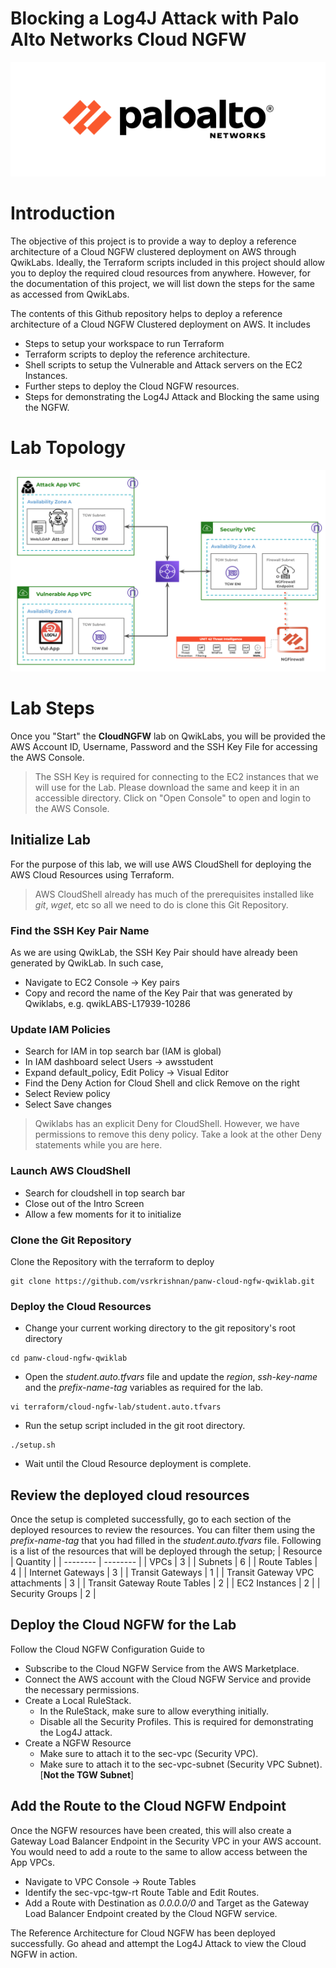 # Blocking a Log4J Attack with Palo Alto Networks Cloud NGFW
![Palo Alto Networks Logo](/images/PaloAltoNetworksLogo.png)
# Introduction
The objective of this project is to provide a way to deploy a reference architecture of a Cloud NGFW clustered deployment on AWS through QwikLabs. Ideally, the Terraform scripts included in this project should allow you to deploy the required cloud resources from anywhere. However, for the documentation of this project, we will list down the steps for the same as accessed from QwikLabs.

The contents of this Github repository helps to deploy a reference architecture of a Cloud NGFW Clustered deployment on AWS. It includes
- Steps to setup your workspace to run Terraform
- Terraform scripts to deploy the reference architecture.
- Shell scripts to setup the Vulnerable and Attack servers on the EC2 Instances.
- Further steps to deploy the Cloud NGFW resources.
- Steps for demonstrating the Log4J Attack and Blocking the same using the NGFW.
# Lab Topology
![Cloud NGFW East-West Cluster Deployment Reference Architecture](/images/CloudNGFW-EastWest.png)
# Lab Steps
Once you "Start" the **CloudNGFW** lab on QwikLabs, you will be provided the AWS Account ID, Username, Password and the SSH Key File for accessing the AWS Console.
> The SSH Key is required for connecting to the EC2 instances that we will use for the Lab. Please download the same and keep it in an accessible directory.
Click on "Open Console" to open and login to the AWS Console.
## Initialize Lab
For the purpose of this lab, we will use AWS CloudShell for deploying the AWS Cloud Resources using Terraform.
> AWS CloudShell already has much of the prerequisites installed like *git*, *wget*, etc so all we need to do is clone this Git Repository.
### Find the SSH Key Pair Name
As we are using QwikLab, the SSH Key Pair should have already been generated by QwikLab. In such case,
- Navigate to EC2 Console -> Key pairs
- Copy and record the name of the Key Pair that was generated by Qwiklabs, e.g. qwikLABS-L17939-10286
### Update IAM Policies
- Search for IAM in top search bar (IAM is global)
- In IAM dashboard select Users -> awsstudent
- Expand default_policy, Edit Policy -> Visual Editor
- Find the Deny Action for Cloud Shell and click Remove on the right
- Select Review policy
- Select Save changes
> Qwiklabs has an explicit Deny for CloudShell. However, we have permissions to remove this deny policy. Take a look at the other Deny statements while you are here.
### Launch AWS CloudShell
- Search for cloudshell in top search bar
- Close out of the Intro Screen
- Allow a few moments for it to initialize
### Clone the Git Repository
Clone the Repository with the terraform to deploy
```
git clone https://github.com/vsrkrishnan/panw-cloud-ngfw-qwiklab.git
```
### Deploy the Cloud Resources
- Change your current working directory to the git repository's root directory
```
cd panw-cloud-ngfw-qwiklab
```
- Open the *student.auto.tfvars* file and update the *region*, *ssh-key-name* and the *prefix-name-tag* variables as required for the lab.
```
vi terraform/cloud-ngfw-lab/student.auto.tfvars
```
- Run the setup script included in the git root directory.
```
./setup.sh
```
- Wait until the Cloud Resource deployment is complete.
## Review the deployed cloud resources
Once the setup is completed successfully, go to each section of the deployed resources to review the resources. You can filter them using the *prefix-name-tag* that you had filled in the *student.auto.tfvars* file.
Following is a list of the resources that will be deployed through the setup;
| Resource | Quantity |
| -------- | -------- |
| VPCs | 3 |
| Subnets | 6 |
| Route Tables | 4 |
| Internet Gateways | 3 |
| Transit Gateways | 1 |
| Transit Gateway VPC attachments | 3 |
| Transit Gateway Route Tables | 2 |
| EC2 Instances | 2 |
| Security Groups | 2 |
## Deploy the Cloud NGFW for the Lab
Follow the Cloud NGFW Configuration Guide to 
- Subscribe to the Cloud NGFW Service from the AWS Marketplace.
- Connect the AWS account with the Cloud NGFW Service and provide the necessary permissions.
- Create a Local RuleStack.
  - In the RuleStack, make sure to allow everything initially.
  - Disable all the Security Profiles. This is required for demonstrating the Log4J attack.
- Create a NGFW Resource
  - Make sure to attach it to the sec-vpc (Security VPC).
  - Make sure to attach it to the sec-vpc-subnet (Security VPC Subnet). [**Not the TGW Subnet**]
## Add the Route to the Cloud NGFW Endpoint
Once the NGFW resources have been created, this will also create a Gateway Load Balancer Endpoint in the Security VPC in your AWS account. You would need to add a route to the same to allow access between the App VPCs.
- Navigate to VPC Console -> Route Tables
- Identify the sec-vpc-tgw-rt Route Table and Edit Routes.
- Add a Route with Destination as *0.0.0.0/0* and Target as the Gateway Load Balancer Endpoint created by the Cloud NGFW service.

The Reference Architecture for Cloud NGFW has been deployed successfully. Go ahead and attempt the Log4J Attack to view the Cloud NGFW in action.
